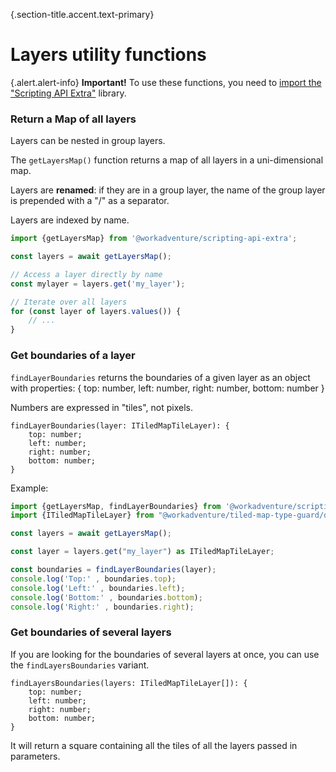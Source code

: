 {.section-title.accent.text-primary}
# Layers utility functions

{.alert.alert-info}
**Important!** To use these functions, you need to [import the "Scripting API Extra"](utils.md#importing-the-utility-functions) library.

### Return a Map of all layers

Layers can be nested in group layers.

The `getLayersMap()` function returns a map of all layers in a uni-dimensional map.

Layers are **renamed**: if they are in a group layer, the name of the group layer is prepended with a "/" as a separator.

Layers are indexed by name.

```typescript
import {getLayersMap} from '@workadventure/scripting-api-extra';

const layers = await getLayersMap();

// Access a layer directly by name
const mylayer = layers.get('my_layer');

// Iterate over all layers
for (const layer of layers.values()) {
    // ...
}
```

### Get boundaries of a layer

`findLayerBoundaries` returns the boundaries of a given layer as an object with properties: { top: number, left: number, right: number, bottom: number }

Numbers are expressed in "tiles", not pixels.

```
findLayerBoundaries(layer: ITiledMapTileLayer): {
    top: number;
    left: number;
    right: number;
    bottom: number;
}
```

Example:

```typescript
import {getLayersMap, findLayerBoundaries} from '@workadventure/scripting-api-extra';
import {ITiledMapTileLayer} from "@workadventure/tiled-map-type-guard/dist/ITiledMapTileLayer";

const layers = await getLayersMap();

const layer = layers.get("my_layer") as ITiledMapTileLayer;

const boundaries = findLayerBoundaries(layer);
console.log('Top:' , boundaries.top);
console.log('Left:' , boundaries.left);
console.log('Bottom:' , boundaries.bottom);
console.log('Right:' , boundaries.right);
```

### Get boundaries of several layers

If you are looking for the boundaries of several layers at once, you can use the `findLayersBoundaries` variant.

```
findLayersBoundaries(layers: ITiledMapTileLayer[]): {
    top: number;
    left: number;
    right: number;
    bottom: number;
}
```

It will return a square containing all the tiles of all the layers passed in parameters.

